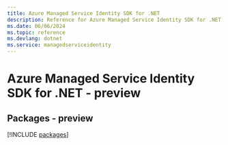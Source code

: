 ```yaml
---
title: Azure Managed Service Identity SDK for .NET
description: Reference for Azure Managed Service Identity SDK for .NET
ms.date: 06/06/2024
ms.topic: reference
ms.devlang: dotnet
ms.service: managedserviceidentity
---
```

# Azure Managed Service Identity SDK for .NET - preview
## Packages - preview
[!INCLUDE [packages](managed-service-identity-index.md)]